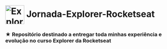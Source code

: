  # <img src="https://imgur.com/X4HdxWx.png"  width="60px" align="center" alt="Explorer logo"> Jornada-Explorer-Rocketseat
 ### ★ Repositório destinado a entregar toda minhas experiência e evolução no curso Explorer da Rocketseat
 
 
 
 
